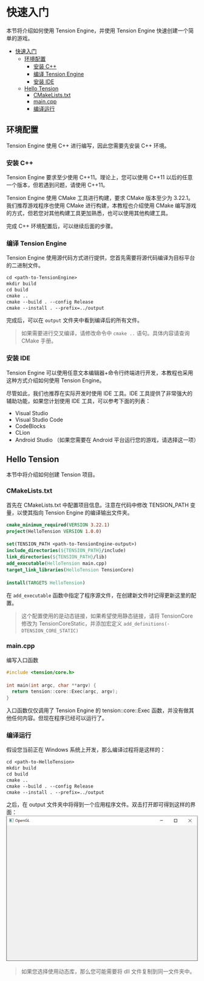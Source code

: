 # 快速入门
本节将介绍如何使用 Tension Engine，并使用 Tension Engine 快速创建一个简单的游戏。

- [快速入门](#快速入门)
  - [环境配置](#环境配置)
    - [安装 C++](#安装-c)
    - [编译 Tension Engine](#编译-tension-engine)
    - [安装 IDE](#安装-ide)
  - [Hello Tension](#hello-tension)
    - [CMakeLists.txt](#cmakeliststxt)
    - [main.cpp](#maincpp)
    - [编译运行](#编译运行)

## 环境配置
Tension Engine 使用 C++ 进行编写，因此您需要先安装 C++ 环境。

### 安装 C++
Tension Engine 要求至少使用 C++11。理论上，您可以使用 C++11 以后的任意一个版本，但若遇到问题，请使用 C++11。

Tension Engine 使用 CMake 工具进行构建，要求 CMake 版本至少为 3.22.1。我们推荐游戏程序也使用 CMake 进行构建，本教程也介绍使用 CMake 编写游戏的方式，但若您对其他构建工具更加熟悉，也可以使用其他构建工具。

完成 C++ 环境配置后，可以继续后面的步骤。

### 编译 Tension Engine
Tension Engine 使用源代码方式进行提供，您首先需要将源代码编译为目标平台的二进制文件。

```shell
cd <path-to-TensionEngine>
mkdir build
cd build
cmake ..
cmake --build . --config Release
cmake --install . --prefix=../output
```

完成后，可以在 `output` 文件夹中看到编译后的所有文件。

> 如果需要进行交叉编译，请修改命令中 `cmake ..` 语句。具体内容请查询 CMake 手册。

### 安装 IDE
Tension Engine 可以使用任意文本编辑器+命令行终端进行开发，本教程也采用这种方式介绍如何使用 Tension Engine。

尽管如此，我们也推荐在实际开发时使用 IDE 工具。IDE 工具提供了非常强大的辅助功能，如果您计划使用 IDE 工具，可以参考下面的列表：

- Visual Studio
- Visual Studio Code
- CodeBlocks
- CLion
- Android Studio （如果您需要在 Android 平台运行您的游戏，请选择这一项）

## Hello Tension
本节中将介绍如何创建 Tension 项目。

### CMakeLists.txt
首先在 CMakeLists.txt 中配置项目信息。注意在代码中修改 TENSION_PATH 变量，以使其指向 Tension Engine 的编译输出文件夹。
```cmake
cmake_minimum_required(VERSION 3.22.1)
project(HelloTension VERSION 1.0.0)

set(TENSION_PATH <path-to-TensionEngine-output>)
include_directories(${TENSION_PATH}/include)
link_directories(${TENSION_PATH}/lib)
add_executable(HelloTension main.cpp)
target_link_libraries(HelloTension TensionCore)

install(TARGETS HelloTension)
```
在 `add_executable` 函数中指定了程序源文件，在创建新文件时记得更新这里的配置。

> 这个配置使用的是动态链接，如果希望使用静态链接，请将 TensionCore 修改为 TensionCoreStatic，并添加宏定义 `add_definitions(-DTENSION_CORE_STATIC)`

### main.cpp
编写入口函数
```cpp
#include <tension/core.h>

int main(int argc, char **argv) {
  return tension::core::Exec(argc, argv);
}
```
入口函数仅仅调用了 Tension Engine 的 tension::core::Exec 函数，并没有做其他任何内容。但现在程序已经可以运行了。

### 编译运行
假设您当前正在 Windows 系统上开发，那么编译过程将是这样的：
```shell
cd <path-to-HelloTension>
mkdir build
cd build
cmake ..
cmake --build . --config Release
cmake --install . --prefix=../output
```

之后，在 output 文件夹中将得到一个应用程序文件。双击打开即可得到这样的界面：
![Hello Tension](images/QuickStart-HelloTension.png)

> 如果您选择使用动态库，那么您可能需要将 dll 文件复制到同一文件夹中。